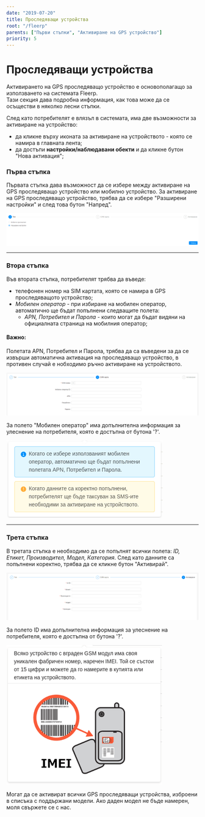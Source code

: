 ```yaml
---
date: "2019-07-20"
title: Проследяващи устройства
root: "/fleerp"
parents: ["Първи стъпки", "Активиране на GPS устройство"]
priority: 5
---
```


# Проследяващи устройства

Активирането на GPS проследяващо устройство е основополагащо за използването на системата Fleerp.  
Тази секция дава подробна информация, как това може да се осъществи в няколко лесни стъпки.

След като потребителят е влязъл в системата, има две възможности за активиране на устройство:

- да кликне върху иконата за активиране на устройството - която се намира в главната лента; 
- да достъпи **настройки/наблюдавани обекти** и да кликне бутон "Нова активация";

### Първа стъпка
Първата стъпка дава възможност да се избере между активиране на GPS проследяващо устройство или мобилно устройство.
За активиране на GPS проследяващо устройство, трябва да се избере "Разширени настройки" и след това бутон "Напред".

![Tracking devices](first-step-bg.png) 

---

### Втора стъпка
Във втората стъпка, потребителят трябва да въведе:

- телефонен номер на SIM картата, която се намира в GPS проследяващото устройство;
- *Мобилен оператор* - при избиране на мобилен оператор, автоматично ще бъдат попълнени следващите полета:
  - *APN, Потребител и Парола* - които могат да бъдат видяни на официалната страница на мобилния оператор;

#### Важно:
Полетата APN, Потребител и Парола, трябва да са въведени за да се извърши автоматична активация на проследяващо устройство,
в противен случай е нобходимо ръчно активиране на устройството.

![Tracking devices](second-step-bg.png)

За полето "Мобилен оператор" има допълнителна информация за улеснение на потребителя,
която е достъпна от бутона '?'.

![Tracking devices](info-box-bg.png)

---

### Трета стъпка
В третата стъпка е необходимо да се попълнят всички полета: *ID, Етикет, Производител, Модел, Категория*.
След като данните са попълнени коректно, трябва да се кликне бутон "Активирай".

![Tracking devices](last-step-bg.png)

За полето ID има допълнителна информация за улеснение на потребителя,
която е достъпна от бутона '?'.

![Tracking devices](hint-box-bg.png)

Могат да се активират всички GPS проследяващи устройства, изброени в списъка с поддържани модели.
Ако даден модел не бъде намерен, моля свържете се с нас.

